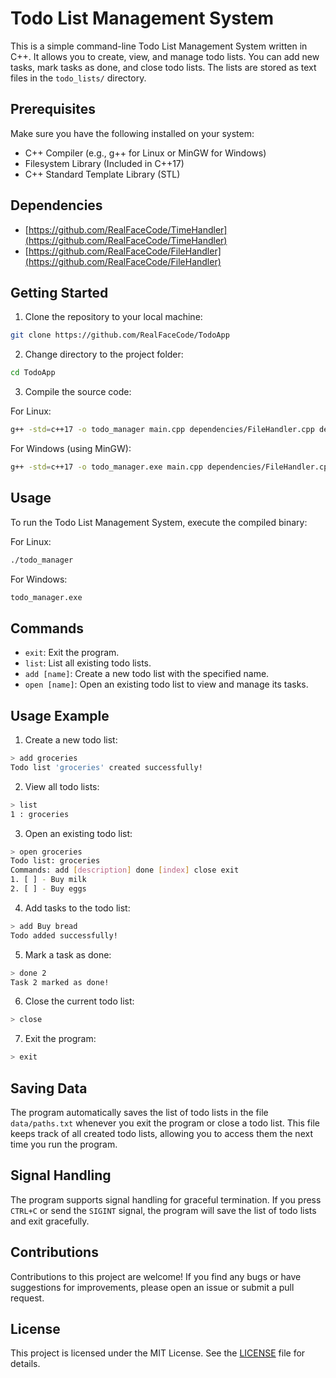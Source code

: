 # Todo List Management System

This is a simple command-line Todo List Management System written in C++. It allows you to create, view, and manage todo lists. You can add new tasks, mark tasks as done, and close todo lists. The lists are stored as text files in the `todo_lists/` directory.

## Prerequisites

Make sure you have the following installed on your system:

- C++ Compiler (e.g., g++ for Linux or MinGW for Windows)
- Filesystem Library (Included in C++17)
- C++ Standard Template Library (STL)

## Dependencies

- [https://github.com/RealFaceCode/TimeHandler](https://github.com/RealFaceCode/TimeHandler)
- [https://github.com/RealFaceCode/FileHandler](https://github.com/RealFaceCode/FileHandler)

## Getting Started

1. Clone the repository to your local machine:

```bash
git clone https://github.com/RealFaceCode/TodoApp
```

2. Change directory to the project folder:

```bash
cd TodoApp
```

3. Compile the source code:

For Linux:

```bash
g++ -std=c++17 -o todo_manager main.cpp dependencies/FileHandler.cpp dependencies/TimeHandler.cpp
```

For Windows (using MinGW):

```bash
g++ -std=c++17 -o todo_manager.exe main.cpp dependencies/FileHandler.cpp dependencies/TimeHandler.cpp
```

## Usage

To run the Todo List Management System, execute the compiled binary:

For Linux:

```bash
./todo_manager
```

For Windows:

```bash
todo_manager.exe
```

## Commands

- `exit`: Exit the program.
- `list`: List all existing todo lists.
- `add [name]`: Create a new todo list with the specified name.
- `open [name]`: Open an existing todo list to view and manage its tasks.

## Usage Example

1. Create a new todo list:

```bash
> add groceries
Todo list 'groceries' created successfully!
```

2. View all todo lists:

```bash
> list
1 : groceries
```

3. Open an existing todo list:

```bash
> open groceries
Todo list: groceries
Commands: add [description] done [index] close exit
1. [ ] - Buy milk
2. [ ] - Buy eggs
```

4. Add tasks to the todo list:

```bash
> add Buy bread
Todo added successfully!
```

5. Mark a task as done:

```bash
> done 2
Task 2 marked as done!
```

6. Close the current todo list:

```bash
> close
```

7. Exit the program:

```bash
> exit
```

## Saving Data

The program automatically saves the list of todo lists in the file `data/paths.txt` whenever you exit the program or close a todo list. This file keeps track of all created todo lists, allowing you to access them the next time you run the program.

## Signal Handling

The program supports signal handling for graceful termination. If you press `CTRL+C` or send the `SIGINT` signal, the program will save the list of todo lists and exit gracefully.

## Contributions

Contributions to this project are welcome! If you find any bugs or have suggestions for improvements, please open an issue or submit a pull request.

## License

This project is licensed under the MIT License. See the [LICENSE](LICENSE) file for details.
